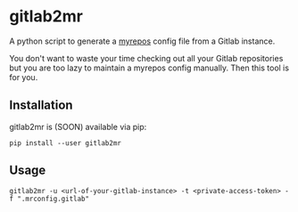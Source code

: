 # gitlab2mr

A python script to generate a [myrepos](https://myrepos.branchable.com/) config file from a Gitlab
instance.

You don't want to waste your time checking out all your Gitlab repositories but you are too lazy
to maintain a myrepos config manually. Then this tool is for you.

## Installation

gitlab2mr is (SOON) available via pip:

```
pip install --user gitlab2mr
```

## Usage

```
gitlab2mr -u <url-of-your-gitlab-instance> -t <private-access-token> -f ".mrconfig.gitlab"
```